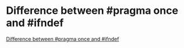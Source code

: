 # Difference between #pragma once and #ifndef
[Difference between #pragma once and #ifndef](https://aiwithcloud.com/2022/09/14/difference_between_pragma_once_and_ifndef/)